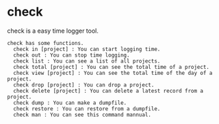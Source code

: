 # check
  check is a easy time logger tool.

    check has some functions.
      check in [project] : You can start logging time.
      check out : You can stop time logging.
      check list : You can see a list of all projects.
      check total [project] : You can see the total time of a project.
      check view [project] : You can see the total time of the day of a project.
      check drop [project] : You can drop a project.
      check delete [project] : You can delete a latest record from a project.
      check dump : You can make a dumpfile.
      check restore : You can restore from a dumpfile.
      check man : You can see this command mannual.
